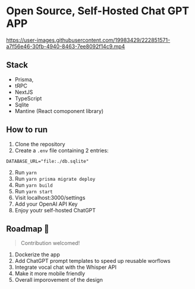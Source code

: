 # Open Source, Self-Hosted Chat GPT APP

https://user-images.githubusercontent.com/19983429/222851571-a7f56e46-30fb-4940-8463-7ee8092f14c9.mp4

## Stack

- Prisma,
- tRPC
- NextJS
- TypeScript
- Sqlite
- Mantine (React comoponent library)

## How to run

1. Clone the repository
2. Create a `.env` file containing 2 entries:

```
DATABASE_URL="file:./db.sqlite"
```

2. Run `yarn`
3. Run `yarn prisma migrate deploy`
4. Run `yarn build`
5. Run `yarn start`
6. Visit localhost:3000/settings
7. Add your OpenAI API Key
8. Enjoy youtr self-hosted ChatGPT

## Roadmap 🚀

> Contribution welcomed!

1. Dockerize the app
2. Add ChatGPT prompt templates to speed up reusable worflows
3. Integrate vocal chat with the Whisper API
4. Make it more mobile friendly
5. Overall imporovement of the design
